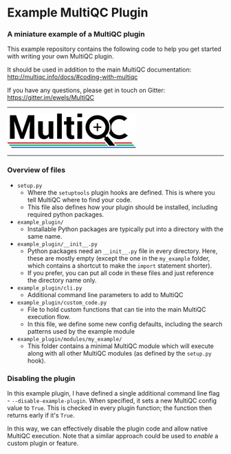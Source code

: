 # Example MultiQC Plugin

### A miniature example of a MultiQC plugin

This example repository contains the following code to help you get
started with writing your own MultiQC plugin.

It should be used in addition to the main MultiQC documentation:
http://multiqc.info/docs/#coding-with-multiqc

If you have any questions, please get in touch on Gitter:
https://gitter.im/ewels/MultiQC

---

![MultiQC](MultiQC_logo.png)

---

### Overview of files

* `setup.py`
    * Where the `setuptools` plugin hooks are defined. This is where you tell MultiQC where to find your code.
    * This file also defines how your plugin should be installed, including required python packages.
* `example_plugin/`
    * Installable Python packages are typically put into a directory with the same name.
* `example_plugin/__init__.py`
    * Python packages need an `__init__.py` file in every directory. Here, these are mostly empty (except the one in the `my_example` folder, which contains a shortcut to make the `import` statement shorter).
    * If you prefer, you can put all code in these files and just reference the directory name only.
* `example_plugin/cli.py`
    * Additional command line parameters to add to MultiQC
* `example_plugin/custom_code.py`
    * File to hold custom functions that can tie into the main MultiQC execution flow.
    * In this file, we define some new config defaults, including the search patterns used by the example module
* `example_plugin/modules/my_example/`
    * This folder contains a minimal MultiQC module which will execute along with all other MultiQC modules (as defined by the `setup.py` hook).

### Disabling the plugin

In this example plugin, I have defined a single additional command line flag - `--disable-example-plugin`. When specified, it sets a new MultiQC config value to `True`. This is checked in every plugin function; the function then returns early if it's `True`.

In this way, we can effectively disable the plugin code and allow native MultiQC execution. Note that a similar approach could be used to _enable_ a custom plugin or feature.
